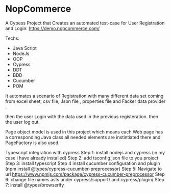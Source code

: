 # NopCommerce
A Cypess Project that Creates an automated test-case for User Registration and Login: https://demo.nopcommerce.com/


Techs:
- Java Script
- NodeJs
- OOP
- Cypress
- DDT
- BDD
- Cucumber
- POM 

It automates a scenario of Registration with many different data set coming from excel sheet, csv file, Json file , properties file and Facker data provider .

then the user Login with the data used in the previous registeration.
then the user log out.

Page object model is used in this project which means each Web page has a corresponding Java class all needed elements are instintiated there and PageFactory is also used.

Typescript integration with cypress
Step 1: install nodejs and cypress (in my case i have already installed)
Step 2: add tsconfig.json file to you project
Step 3: install typescript
Step 4 install cucumber configuration and plugin (npm install @types/cypress-cucumber-preprocessor)
Step 5: Navigate to url https://www.npmjs.com/package/cypress-cucumber-preprocessor
Step 6: change file names asts under cypress/support/ and cypress/plugin/
Step 7: install @types/browserify
